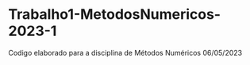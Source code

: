 # Trabalho1-MetodosNumericos-2023-1
 Codigo elaborado para a disciplina de Métodos Numéricos
 06/05/2023

